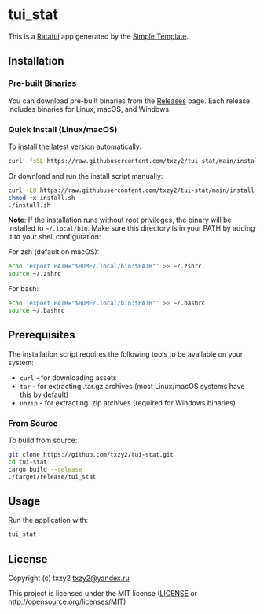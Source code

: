 # tui_stat

This is a [Ratatui] app generated by the [Simple Template].

[Ratatui]: https://ratatui.rs
[Simple Template]: https://github.com/ratatui/templates/tree/main/simple

## Installation

### Pre-built Binaries

You can download pre-built binaries from the [Releases](https://github.com/txzy2/tui-stat/releases) page.
Each release includes binaries for Linux, macOS, and Windows.

### Quick Install (Linux/macOS)

To install the latest version automatically:

```bash
curl -fsSL https://raw.githubusercontent.com/txzy2/tui-stat/main/install.sh | bash
```

Or download and run the install script manually:

```bash
curl -LO https://raw.githubusercontent.com/txzy2/tui-stat/main/install.sh
chmod +x install.sh
./install.sh
```

**Note**: If the installation runs without root privileges, the binary will be installed to `~/.local/bin`. Make sure this directory is in your PATH by adding it to your shell configuration:

For zsh (default on macOS):
```bash
echo 'export PATH="$HOME/.local/bin:$PATH"' >> ~/.zshrc
source ~/.zshrc
```

For bash:
```bash
echo 'export PATH="$HOME/.local/bin:$PATH"' >> ~/.bashrc
source ~/.bashrc
```

## Prerequisites

The installation script requires the following tools to be available on your system:
- `curl` - for downloading assets
- `tar` - for extracting .tar.gz archives (most Linux/macOS systems have this by default)
- `unzip` - for extracting .zip archives (required for Windows binaries)

### From Source

To build from source:

```bash
git clone https://github.com/txzy2/tui-stat.git
cd tui-stat
cargo build --release
./target/release/tui_stat
```

## Usage

Run the application with:

```bash
tui_stat
```

## License

Copyright (c) txzy2 <txzy2@yandex.ru>

This project is licensed under the MIT license ([LICENSE] or <http://opensource.org/licenses/MIT>)

[LICENSE]: ./LICENSE
